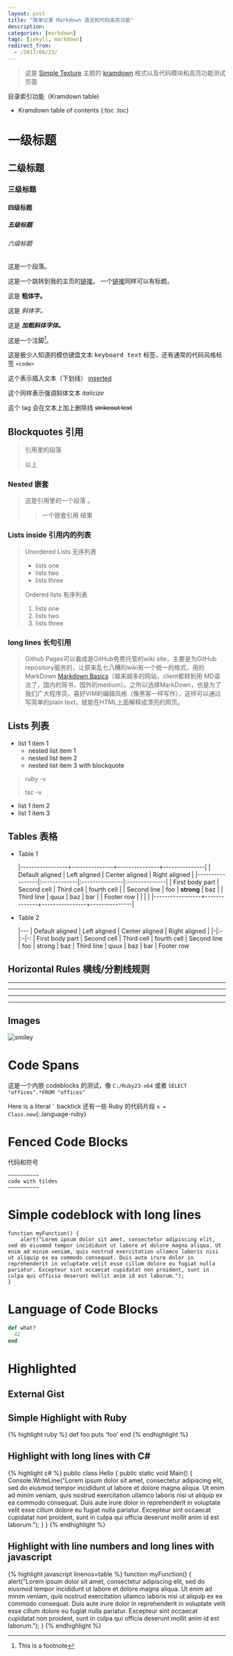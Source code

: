 ```yaml
---
layout: post
title: "简单记录 Markdown 语法和代码高亮功能"
description:
categories: [markdown]
tags: [jekyll, markdown]
redirect_from:
  - /2017/08/23/
---
```


> 这是 [Simple Texture][Simple Texture] 主题的 [kramdown][kramdown] 格式以及代码模块和高亮功能测试页面

目录索引功能（Kramdown table)
* Kramdown table of contents
{:toc .toc}

# 一级标题

## 二级标题

### 三级标题

#### 四级标题

##### 五级标题

###### 六级标题

这是一个段落。

这是一个跳转到我的主页的[链接](https://bqwhnn.github.io)。
一个[链接](https://bqwhnn.github.io/blog "我的博客")同样可以有标题。

这是 **粗体字。**

这是 *斜体字。*

这是 ***加粗斜体字体。***

这是一个注脚[^1]。

这是极少人知道的模仿键盘文本 <kbd>keyboard text</kbd> 标签，还有通常的代码风格标签 `<code>`

这个表示插入文本（下划线） <ins>inserted</ins>

这个同样表示强调斜体文本 _italicize_

这个 tag 会在文本上加上删除线 <strike>strikeout text</strike>

## Blockquotes 引用

> 引用里的段落
>
> 以上

### Nested 嵌套

> 这是引用里的一个段落
> 。
> > 一个嵌套引用
> 结束

### Lists inside 引用内的列表

> Unordered Lists 无序列表
> * lists one
> * lists two
> * lists three
>
> Ordered lists 有序列表
> 1. lists one
> 2. lists two
> 3. lists three

### long lines 长句引用
> Github Pages可以看成是GitHub免费托管的wiki site，主要是为GitHub repository服务的，让原来乱七八糟的wiki有一个统一的格式，用的MarkDown [Markdown Basics](https://help.github.com/articles/getting-started-with-writing-and-formatting-on-github/)（越来越多的网站，client都转到用 MD语法了，国内的简书，国外的medium）。之所以选择MarkDown，也是为了我们广大程序员，喜好VIM的编辑风格（像黑客一样写作），这样可以通过写简单的plain text，就能在HTML上面解释成漂亮的网页。

## Lists 列表

* list 1 item 1
  * nested list item 1
  * nested list item 2
  * nested list item 3 with blockquote
> ruby -v
>
> tsc -v
* list 1 item 2
* list 1 item 3

## Tables 表格

* Table 1

  |-----------------+---------------+---------------+---------------|
  | Default aligned | Left aligned | Center aligned | Right aligned |
  |-----------------|:-------------|:---------------|:--------------|
  | First body part	| Second cell	 | Third cell	    | fourth cell   |
  | Second line	    | foo	         | **strong**     |	baz           |
  | Third line	    | quux         | baz            |	bar           |
  | Footer row	 	 	|              |                |               |
  |-----------------+--------------+----------------+---------------|

* Table 2

  |---
  | Default aligned	| Left aligned | Center aligned	| Right aligned |
  |-|:-|:-|-:
  | First body part |	Second cell |	Third cell |	fourth cell
  | Second line |	foo |	strong |	baz
  | Third line |	quux |	baz |	bar
  | Footer row

## Horizontal Rules 横线/分割线规则

* * *

---

  _  _  _  _

----------------

## Images

![smiley](https://kramdown.gettalong.org/overview.png)


# Code Spans

这是一个内嵌 codeblocks 的测试，像 `C:/Ruby23-x64` 或者 `SELECT "offices".*FROM "offices" `

Here is a literal `` ` `` backtick
还有一些 Ruby 的代码片段 `x = Class.new`{:.language-ruby}

# Fenced Code Blocks

代码和符号
~~~~~~~~~~~~~~~~
~~~~~~~~~~
code with tildes
~~~~~~~~~~
~~~~~~~~~~~~~~~~

# Simple codeblock with long lines

    function myFunction() {
        alert("Lorem ipsum dolor sit amet, consectetur adipiscing elit, sed do eiusmod tempor incididunt ut labore et dolore magna aliqua. Ut enim ad minim veniam, quis nostrud exercitation ullamco laboris nisi ut aliquip ex ea commodo consequat. Duis aute irure dolor in reprehenderit in voluptate velit esse cillum dolore eu fugiat nulla pariatur. Excepteur sint occaecat cupidatat non proident, sunt in culpa qui officia deserunt mollit anim id est laborum.");
    }

# Language of Code Blocks

~~~ ruby
def what?
  42
end
~~~

# Highlighted

## External Gist

<script
src="https://xx.com/xx.js"></script>

## Simple Highlight with Ruby

{% highlight ruby %}
def foo
  puts 'foo'
end
{% endhighlight %}

## Highlight with long lines with C#
{% highlight c# %}
public class Hello {
  public static void Main() {
    Console.WriteLine("Lorem ipsum dolor sit amet, consectetur adipiscing elit, sed do eiusmod tempor incididunt ut labore et dolore magna aliqua. Ut enim ad minim veniam, quis nostrud exercitation ullamco laboris nisi ut aliquip ex ea commodo consequat. Duis aute irure dolor in reprehenderit in voluptate velit esse cillum dolore eu fugiat nulla pariatur. Excepteur sint occaecat cupidatat non proident, sunt in culpa qui officia deserunt mollit anim id est laborum.");
  }
}
{% endhighlight %}

## Highlight with line numbers and long lines with javascript

{% highlight javascript linenos=table %}
function myFunction() {
  alert("Lorem ipsum dolor sit amet, consectetur adipiscing elit, sed do eiusmod tempor incididunt ut labore et dolore magna aliqua. Ut enim ad minim veniam, quis nostrud exercitation ullamco laboris nisi ut aliquip ex ea commodo consequat. Duis aute irure dolor in reprehenderit in voluptate velit esse cillum dolore eu fugiat nulla pariatur. Excepteur sint occaecat cupidatat non proident, sunt in culpa qui officia deserunt mollit anim id est laborum.");
}
{% endhighlight %}

[^1]: This is a footnote

[kramdown]: https://kramdown.gettalong.org/
[Simple Texture]: https://github.com/yizeng/jekyll-theme-simple-texture
